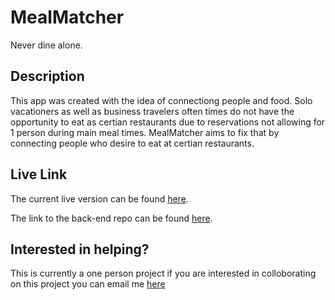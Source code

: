 # MealMatcher

Never dine alone.

## Description
This app was created with the idea of connectiong people and food. Solo vacationers as well as business travelers often times do not have the opportunity to eat as certian restaurants due to reservations not allowing for 1 person during main meal times. MealMatcher aims to fix that by connecting people who desire to eat at certian restaurants.

## Live Link

The current live version can be found <a href="https://upbeat-beaver-2e0698.netlify.com/">here</a>.

The link to the back-end repo can be found <a href="https://github.com/asmengel/mealmatcher-rework-server">here</a>.


## Interested in helping?
This is currently a one person project if you are interested in colloborating on this project you can email me <a href="mailto:anthonymengel1232@gmail.com?Subject=I%20am%20interested%20in%20helping%20with%20Meal%20Matcher" target="_top">here</a>

